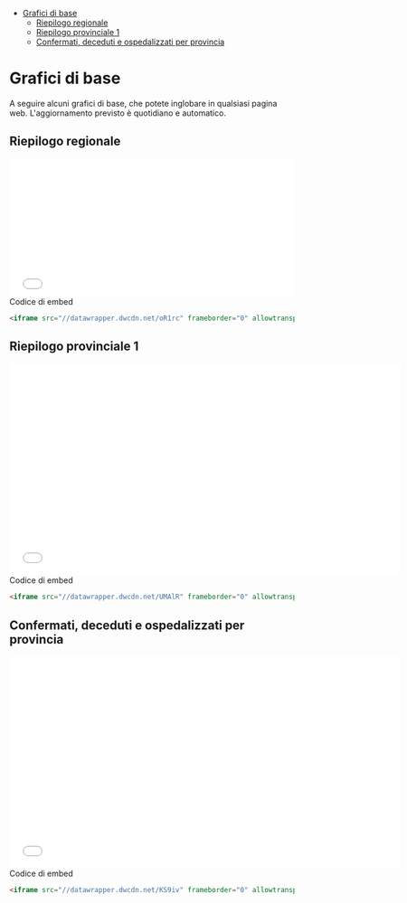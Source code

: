 - [Grafici di base](#grafici-di-base)
  - [Riepilogo regionale](#riepilogo-regionale)
  - [Riepilogo provinciale 1](#riepilogo-provinciale-1)
  - [Confermati, deceduti e ospedalizzati per provincia](#confermati-deceduti-e-ospedalizzati-per-provincia)
# Grafici di base

A seguire alcuni grafici di base, che potete inglobare in qualsiasi pagina web. L'aggiornamento previsto è quotidiano e automatico.

## Riepilogo regionale

<iframe title="COVID-19 Sicilia: riepilogo regionale" aria-label="Table" id="datawrapper-chart-oR1rc" src="//datawrapper.dwcdn.net/oR1rc/6/" scrolling="no" frameborder="0" style="width: 0; min-width: 100% !important; border: none;" height="245"></iframe><script type="text/javascript">!function(){"use strict";window.addEventListener("message",function(a){if(void 0!==a.data["datawrapper-height"])for(var e in a.data["datawrapper-height"]){var t=document.getElementById("datawrapper-chart-"+e)||document.querySelector("iframe[src*='"+e+"']");t&&(t.style.height=a.data["datawrapper-height"][e]+"px")}})}();
</script>
<br>
Codice di embed

```html
<iframe src="//datawrapper.dwcdn.net/oR1rc" frameborder="0" allowtransparency="true" allowfullscreen webkitallowfullscreen mozallowfullscreen oallowfullscreen msallowfullscreen width="600" height="245"></iframe>
```

## Riepilogo provinciale 1

<iframe src="//datawrapper.dwcdn.net/UMAlR" frameborder="0" allowtransparency="true" allowfullscreen webkitallowfullscreen mozallowfullscreen oallowfullscreen msallowfullscreen width="690" height="376"></iframe>
<br>
Codice di embed

```html
<iframe src="//datawrapper.dwcdn.net/UMAlR" frameborder="0" allowtransparency="true" allowfullscreen webkitallowfullscreen mozallowfullscreen oallowfullscreen msallowfullscreen width="690" height="376"></iframe>
```

## Confermati, deceduti e ospedalizzati per provincia

<iframe src="//datawrapper.dwcdn.net/KS9iv" frameborder="0" allowtransparency="true" allowfullscreen webkitallowfullscreen mozallowfullscreen oallowfullscreen msallowfullscreen width="690" height="376"></iframe>
<br>
Codice di embed

```html
<iframe src="//datawrapper.dwcdn.net/KS9iv" frameborder="0" allowtransparency="true" allowfullscreen webkitallowfullscreen mozallowfullscreen oallowfullscreen msallowfullscreen width="690" height="376"></iframe>
```
